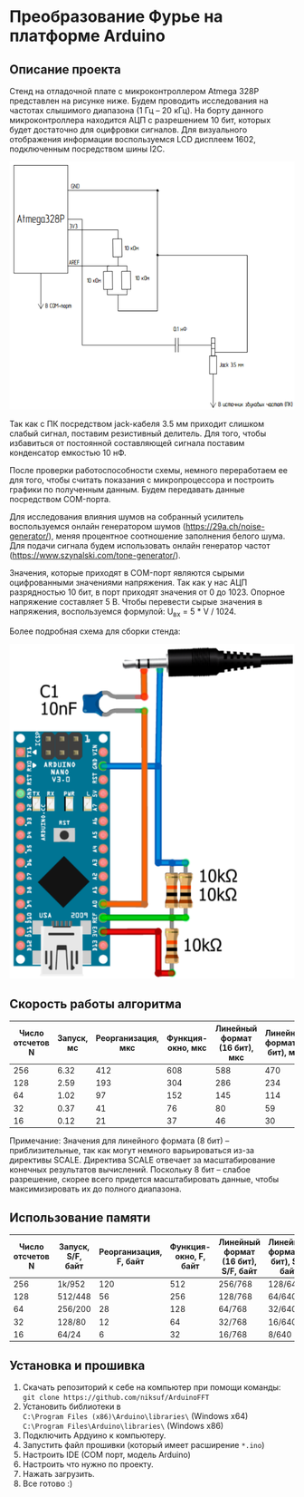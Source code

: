 # Преобразование Фурье на платформе Arduino

## Описание проекта

Стенд на отладочной плате с микроконтроллером Atmega 328P представлен на рисунке ниже. Будем проводить исследования на частотах слышимого диапазона (1 Гц – 20 кГц). 
На борту данного микроконтроллера находится АЦП с разрешением 10 бит, которых будет достаточно для оцифровки сигналов. Для визуального отображения информации 
воспользуемся LCD дисплеем 1602, подключенным посредством шины I2C.

![scheme_struct](https://github.com/niksuf/ArduinoFFT/blob/master/img/structural_scheme.png)

Так как с ПК посредством jack-кабеля 3.5 мм приходит слишком слабый сигнал, поставим резистивный делитель. Для того, чтобы избавиться от постоянной составляющей сигнала 
поставим конденсатор емкостью 10 нФ.

После проверки работоспособности схемы, немного переработаем ее для того, чтобы считать показания с микропроцессора и построить графики по полученным данным. Будем 
передавать данные посредством COM-порта.

Для исследования влияния шумов на собранный усилитель воспользуемся онлайн генератором шумов (https://29a.ch/noise-generator/), меняя процентное соотношение заполнения 
белого шума. Для подачи сигнала будем использовать онлайн генератор частот (https://www.szynalski.com/tone-generator/).

Значения, которые приходят в COM-порт являются сырыми оцифрованными значениями напряжения. Так как у нас АЦП разрядностью 10 бит, в порт приходят значения от 0 до 1023. 
Опорное напряжение составляет 5 В. Чтобы перевести сырые значения в напряжения, воспользуемся формулой: U<sub>вх</sub> = 5 * V / 1024.

Более подробная схема для сборки стенда:

![scheme_connection](https://github.com/niksuf/ArduinoFFT/blob/master/img/connection_scheme.png)

## Скорость работы алгоритма

Число отсчетов N | Запуск, мс | Реорганизация, мкс | Функция-окно, мкс | Линейный формат (16 бит), мкс | Линейный формат (8 бит), мкс| Логариф-мический формат, мкс
--- | --- | --- | --- | --- | --- | --- |
256 | 6.32 | 412 | 608 | 588 | 470 | 608
128 | 2.59 | 193 | 304 | 286 | 234 | 290
64 | 1.02 | 97 | 152 | 145 | 114 | 144
32 | 0.37 | 41 | 76 | 80 | 59 | 74
16 | 0.12 | 21 | 37 | 46 | 30 | 39

Примечание: Значения для линейного формата (8 бит) – приблизительные, так как могут немного варьироваться из-за директивы SCALE. Директива SCALE отвечает за 
масштабирование конечных результатов вычислений. Поскольку 8 бит – слабое разрешение, скорее всего придется масштабировать данные, чтобы максимизировать их до полного 
диапазона.

## Использование памяти

Число отсчетов N | Запуск, S/F, байт | Реорганизация, F, байт | Функция-окно, F, байт | Линейный формат (16 бит), S/F, байт | Линейный формат (8 бит), S/F, байт | Логариф-мический формат, S/F, байт
--- | --- | --- | --- | --- | --- | --- |
256 | 1k/952 | 120 | 512 | 256/768 | 128/640 | 128/256
128 | 512/448 | 56| 256 | 128/768 | 64/640 | 64/256
64 | 256/200 | 28 | 128 | 64/768 | 32/640 | 32/256
32 | 128/80 | 12 | 64 | 32/768 | 16/640 | 16/256
16 | 64/24 | 6 | 32 | 16/768 | 8/640 | 8/256

## Установка и прошивка

1. Скачать репозиторий к себе на компьютер при помощи команды: ```git clone https://github.com/niksuf/ArduinoFFT```
2. Установить библиотеки в\
```C:\Program Files (x86)\Arduino\libraries\``` (Windows x64)\
```C:\Program Files\Arduino\libraries\``` (Windows x86)
3. Подключить Ардуино к компьютеру.
4. Запустить файл прошивки (который имеет расширение ```*.ino```)
5. Настроить IDE (COM порт, модель Arduino)
6. Настроить что нужно по проекту.
7. Нажать загрузить.
8. Все готово :)
